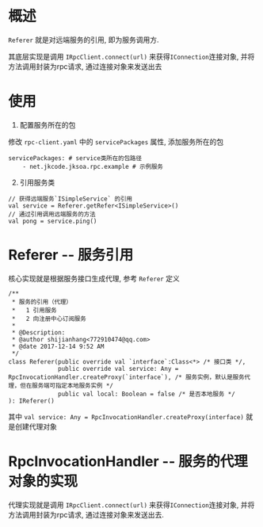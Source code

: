 # 概述

`Referer` 就是对远端服务的引用, 即为服务调用方.

其底层实现是调用 `IRpcClient.connect(url)` 来获得`IConnection`连接对象, 并将方法调用封装为rpc请求, 通过连接对象来发送出去

# 使用

1. 配置服务所在的包

修改 `rpc-client.yaml` 中的 `servicePackages` 属性, 添加服务所在的包

```
servicePackages: # service类所在的包路径
    - net.jkcode.jksoa.rpc.example # 示例服务
```

2. 引用服务类

```
// 获得远端服务`ISimpleService` 的引用
val service = Referer.getRefer<ISimpleService>()
// 通过引用调用远端服务的方法
val pong = service.ping()
```

# Referer -- 服务引用

核心实现就是根据服务接口生成代理, 参考 `Referer` 定义

```
/**
 * 服务的引用（代理）
 *   1 引用服务
 *   2 向注册中心订阅服务
 *
 * @Description:
 * @author shijianhang<772910474@qq.com>
 * @date 2017-12-14 9:52 AM
 */
class Referer(public override val `interface`:Class<*> /* 接口类 */,
              public override val service: Any = RpcInvocationHandler.createProxy(`interface`), /* 服务实例，默认是服务代理，但在服务端可指定本地服务实例 */
              public val local: Boolean = false /* 是否本地服务 */
): IReferer()
```

其中 `val service: Any = RpcInvocationHandler.createProxy(interface)` 就是创建代理对象

# RpcInvocationHandler -- 服务的代理对象的实现

代理实现就是调用 `IRpcClient.connect(url)` 来获得`IConnection`连接对象, 并将方法调用封装为rpc请求, 通过连接对象来发送出去.


